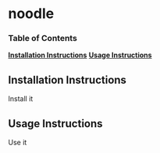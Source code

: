 # noodle

### Table of Contents
**[Installation Instructions](#installation-instructions)**
**[Usage Instructions](#usage-instructions)**


## Installation Instructions

Install it

## Usage Instructions

Use it